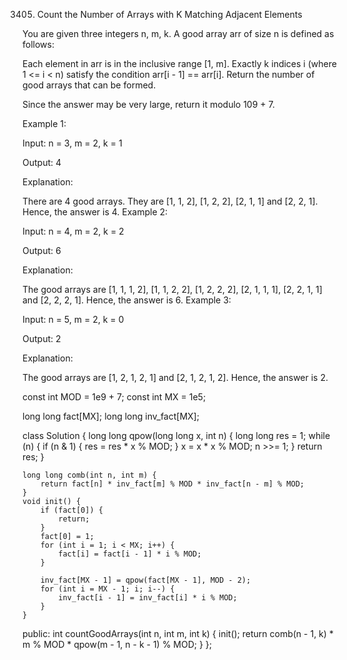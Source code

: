 3405. Count the Number of Arrays with K Matching Adjacent Elements


You are given three integers n, m, k. A good array arr of size n is defined as follows:

Each element in arr is in the inclusive range [1, m].
Exactly k indices i (where 1 <= i < n) satisfy the condition arr[i - 1] == arr[i].
Return the number of good arrays that can be formed.

Since the answer may be very large, return it modulo 109 + 7.

 

Example 1:

Input: n = 3, m = 2, k = 1

Output: 4

Explanation:

There are 4 good arrays. They are [1, 1, 2], [1, 2, 2], [2, 1, 1] and [2, 2, 1].
Hence, the answer is 4.
Example 2:

Input: n = 4, m = 2, k = 2

Output: 6

Explanation:

The good arrays are [1, 1, 1, 2], [1, 1, 2, 2], [1, 2, 2, 2], [2, 1, 1, 1], [2, 2, 1, 1] and [2, 2, 2, 1].
Hence, the answer is 6.
Example 3:

Input: n = 5, m = 2, k = 0

Output: 2

Explanation:

The good arrays are [1, 2, 1, 2, 1] and [2, 1, 2, 1, 2]. Hence, the answer is 2.

const int MOD = 1e9 + 7;
const int MX = 1e5;

long long fact[MX];
long long inv_fact[MX];

class Solution {
    long long qpow(long long x, int n) {
        long long res = 1;
        while (n) {
            if (n & 1) {
                res = res * x % MOD;
            }
            x = x * x % MOD;
            n >>= 1;
        }
        return res;
    }

    long long comb(int n, int m) {
        return fact[n] * inv_fact[m] % MOD * inv_fact[n - m] % MOD;
    }
    void init() {
        if (fact[0]) {
            return;
        }
        fact[0] = 1;
        for (int i = 1; i < MX; i++) {
            fact[i] = fact[i - 1] * i % MOD;
        }

        inv_fact[MX - 1] = qpow(fact[MX - 1], MOD - 2);
        for (int i = MX - 1; i; i--) {
            inv_fact[i - 1] = inv_fact[i] * i % MOD;
        }
    }

public:
    int countGoodArrays(int n, int m, int k) {
        init();
        return comb(n - 1, k) * m % MOD * qpow(m - 1, n - k - 1) % MOD;
    }
};
